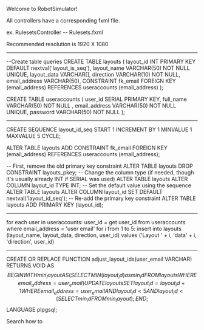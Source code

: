 Welcome to RobotSimulator!

All controllers have a corresponding fxml file.

ex. RulesetsController -- Rulesets.fxml


Recommended resolution is 1920 X 1080
________________________________
--Create table queries
CREATE TABLE layouts (
layout_id INT PRIMARY KEY DEFAULT nextval('layout_is_seq'),
layout_name VARCHAR(50) NOT NULL UNIQUE,
layout_data VARCHAR[],
direction VARCHAR(10) NOT NULL,
email_address VARCHAR(50),
CONSTRAINT fk_email
FOREIGN KEY (email_address)
REFERENCES useraccounts (email_address)
);

CREATE TABLE useraccounts (
user_id SERIAL PRIMARY KEY,
full_name VARCHAR(50) NOT NULL ,
email_address VARCHAR(50) NOT NULL UNIQUE,
password VARCHAR(50) NOT NULL
);
_________________________________
CREATE SEQUENCE layout_id_seq
START 1
INCREMENT BY 1
MINVALUE 1
MAXVALUE 5
CYCLE;

ALTER TABLE layouts ADD CONSTRAINT fk_email
FOREIGN KEY (email_address)
REFERENCES useraccounts (email_address);

-- First, remove the old primary key constraint
ALTER TABLE layouts DROP CONSTRAINT layouts_pkey;
-- Change the column type (if needed, though it's usually already INT if SERIAL was used)
ALTER TABLE layouts ALTER COLUMN layout_id TYPE INT;
-- Set the default value using the sequence
ALTER TABLE layouts ALTER COLUMN layout_id SET DEFAULT nextval('layout_id_seq');
-- Re-add the primary key constraint
ALTER TABLE layouts ADD PRIMARY KEY (layout_id);
____________________________________
for each user in useraccounts:
user_id = get user_id from useraccounts where email_address = 'user email'
for i from 1 to 5:
insert into layouts (layout_name, layout_data, direction, user_id)
values ('Layout ' + i, 'data' + i, 'direction', user_id)
____________________________________
CREATE OR REPLACE FUNCTION adjust_layout_ids(user_email VARCHAR)
RETURNS VOID AS $$
BEGIN
WITH min_layout AS (
SELECT MIN(layout_id) as min_id FROM layouts WHERE email_address = user_email
)
UPDATE layouts
SET layout_id = layout_id + 1
WHERE email_address = user_email
AND layout_id < 5
AND layout_id < (SELECT min_id FROM min_layout);
END;
$$ LANGUAGE plpgsql;

Search how to 